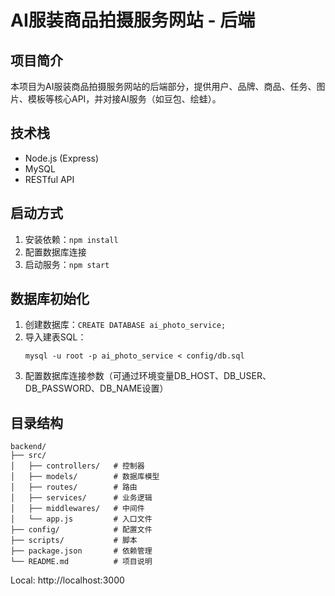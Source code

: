 # AI服装商品拍摄服务网站 - 后端

## 项目简介
本项目为AI服装商品拍摄服务网站的后端部分，提供用户、品牌、商品、任务、图片、模板等核心API，并对接AI服务（如豆包、绘蛙）。

## 技术栈
- Node.js (Express)
- MySQL
- RESTful API

## 启动方式
1. 安装依赖：`npm install`
2. 配置数据库连接
3. 启动服务：`npm start`

## 数据库初始化
1. 创建数据库：`CREATE DATABASE ai_photo_service;`
2. 导入建表SQL：
   ```
   mysql -u root -p ai_photo_service < config/db.sql
   ```
3. 配置数据库连接参数（可通过环境变量DB_HOST、DB_USER、DB_PASSWORD、DB_NAME设置）

## 目录结构
```
backend/
├── src/
│   ├── controllers/   # 控制器
│   ├── models/        # 数据库模型
│   ├── routes/        # 路由
│   ├── services/      # 业务逻辑
│   ├── middlewares/   # 中间件
│   └── app.js         # 入口文件
├── config/            # 配置文件
├── scripts/           # 脚本
├── package.json       # 依赖管理
└── README.md          # 项目说明
``` 

Local:   http://localhost:3000 